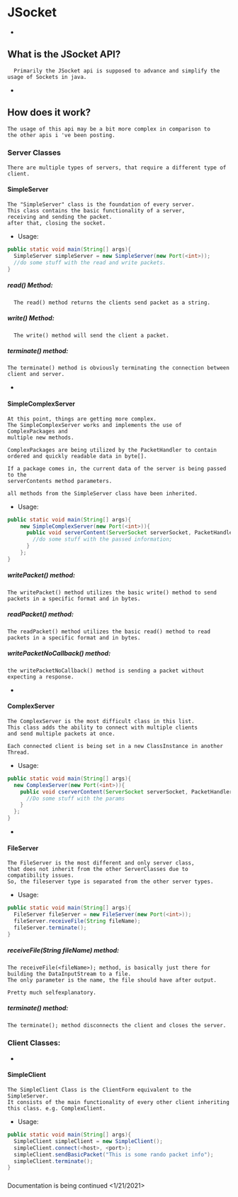 # JSocket

-
## What is the JSocket API?
```
  Primarily the JSocket api is supposed to advance and simplify the usage of Sockets in java.
```
-
## How does it work?
```
The usage of this api may be a bit more complex in comparison to
the other apis i 've been posting.
```

### Server Classes
```
There are multiple types of servers, that require a different type of client.
```
#### SimpleServer
```
The "SimpleServer" class is the foundation of every server.
This class contains the basic functionality of a server,
receiving and sending the packet. 
after that, closing the socket.
```

- Usage:
```java
public static void main(String[] args){
  SimpleServer simpleServer = new SimpleServer(new Port(<int>));
  //do some stuff with the read and write packets.
}
```
##### read() Method:
```
  The read() method returns the clients send packet as a string.
```

##### write() Method:
```
  The write() method will send the client a packet.
```

##### terminate() method:
```
The terminate() method is obviously terminating the connection between client and server.
```
-
#### SimpleComplexServer
```
At this point, things are getting more complex.
The SimpleComplexServer works and implements the use of ComplexPackages and
multiple new methods.

ComplexPackages are being utilized by the PacketHandler to contain ordered and quickly readable data in byte[].

If a package comes in, the current data of the server is being passed to the 
serverContents method parameters.

all methods from the SimpleServer class have been inherited.
```
- Usage:
```java
public static void main(String[] args){
    new SimpleComplexServer(new Port(<int>)){
      public void serverContent(ServerSocket serverSocket, PacketHandler packetHandler, Packet packet){
        //do some stuff with the passed information;
      }
    };
}
```
##### writePacket() method:
```
The writePacket() method utilizes the basic write() method to send packets in a specific format and in bytes.
```
##### readPacket() method:
```
The readPacket() method utilizes the basic read() method to read packets in a specific format and in bytes.
```

##### writePacketNoCallback() method:
```
the writePacketNoCallback() method is sending a packet without expecting a response.
``` 

-
#### ComplexServer
```
The ComplexServer is the most difficult class in this list.
This class adds the ability to connect with multiple clients 
and send multiple packets at once.

Each connected client is being set in a new ClassInstance in another Thread.
```
- Usage:
```java
public static void main(String[] args){
  new ComplexServer(new Port(<int>)){
    public void cserverContent(ServerSocket serverSocket, PacketHandler packetHandler, Packet packet){
      //Do some stuff with the params
    }
  };
}
```
-
#### FileServer
```
The FileServer is the most different and only server class, 
that does not inherit from the other ServerClasses due to compatibility issues.
So, the fileserver type is separated from the other server types.
```
- Usage:
```java
public static void main(String[] args){
  FileServer fileServer = new FileServer(new Port(<int>));
  fileServer.receiveFile(String fileName);
  fileServer.terminate();
}
```
##### receiveFile(String fileName) method:
```
The receiveFile(<fileName>); method, is basically just there for building the DataInputStream to a file.
The only parameter is the name, the file should have after output.

Pretty much selfexplanatory.
```

##### terminate() method:
```
The terminate(); method disconnects the client and closes the server.
```

### Client Classes:

-
#### SimpleClient
```
The SimpleClient Class is the ClientForm equivalent to the SimpleServer.
It consists of the main functionality of every other client inheriting this class. e.g. ComplexClient.
```

- Usage:
```java
public static void main(String[] args){
  SimpleClient simpleClient = new SimpleClient();
  simpleClient.connect(<host>, <port>);
  simpleClient.sendBasicPacket("This is some rando packet info");
  simpleClient.terminate();
}
```

##### 
Documentation is being continued <1/21/2021>

